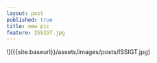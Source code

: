 ```yaml
---
layout: post
published: true
title: new pic
feature: ISSIGT.jpg
---
```

!]({{site.baseurl}}/assets/images/posts/ISSIGT.jpg)
